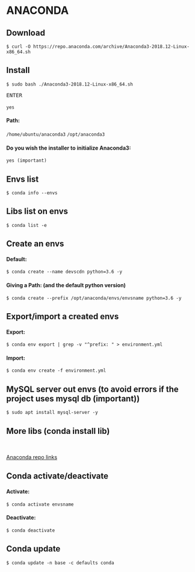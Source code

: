 <div>

<h1>ANACONDA</h1>
<h2>Download</h2>

`$ curl -O https://repo.anaconda.com/archive/Anaconda3-2018.12-Linux-x86_64.sh`
<h2>Install</h2>

`$ sudo bash ./Anaconda3-2018.12-Linux-x86_64.sh`

<kbd>ENTER</kbd><br><br>
`yes`

<h4>Path:</h4>

`/home/ubuntu/anaconda3`
`/opt/anaconda3`

<h4>Do you wish the installer to initialize Anaconda3:</h4>

`yes (important)`

<h2>Envs list</h2>

`$ conda info --envs`

<h2>Libs list on envs</h2>

`$ conda list -e`

<h2>Create an envs</h2>

<h4>Default:</h4>

`$ conda create --name devscdn python=3.6 -y`

<h4>Giving a Path: (and the default python version)</h4>

`$ conda create --prefix /opt/anaconda/envs/envsname python=3.6 -y`

<h2>Export/import a created envs</h2>

<h4>Export:</h4>

`$ conda env export | grep -v "^prefix: " > environment.yml`

<h4>Import:</h4>

`$ conda env create -f environment.yml`

<h2>MySQL server out envs (to avoid errors if the project uses mysql db (important))</h2>

`$ sudo apt install mysql-server -y`

<h2>More libs (conda install lib)</h2><br>

[Anaconda repo links](https://anaconda.org/anaconda/repo)<br>

<h2>Conda activate/deactivate</h2>
<h4>Activate:</h4>

`$ conda activate envsname`

<h4>Deactivate:</h4>

`$ conda deactivate`

<h2>Conda update</h2>

`$ conda update -n base -c defaults conda`

</div>